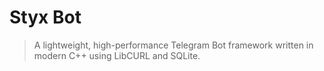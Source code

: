 # Styx Bot

> A lightweight, high-performance Telegram Bot framework written in modern C++ using LibCURL and SQLite.